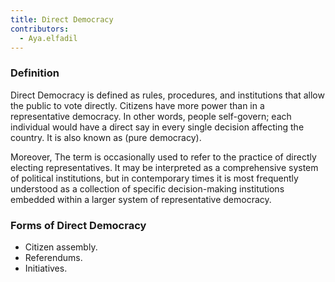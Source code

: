 ```yaml
---
title: Direct Democracy
contributors:
  - Aya.elfadil
---
```


### Definition

Direct Democracy is defined as rules, procedures, and institutions that
allow the public to vote directly. Citizens have more power than in a
representative democracy. In other words, people self-govern; each
individual would have a direct say in every single decision affecting
the country. It is also known as (pure democracy).

Moreover, The term is occasionally used to refer to the practice of
directly electing representatives. It may be interpreted as a
comprehensive system of political institutions, but in contemporary
times it is most frequently understood as a collection of specific
decision-making institutions embedded within a larger system of
representative democracy.

### Forms of Direct Democracy

- Citizen assembly.
- Referendums.
- Initiatives.
